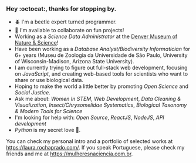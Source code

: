 ### Hey :octocat:, thanks for stopping by.
<!--
**arbolitoloco/arbolitoloco** is a ✨ _special_ ✨ repository because its `README.md` (this file) appears on your GitHub profile.

Here are some ideas to get you started:

- 🔭 I’m currently working on ...
- 🌱 I’m currently learning ...
- 👯 I’m looking to collaborate on ...
- 🤔 I’m looking for help with ...
- 💬 Ask me about ...
- 📫 How to reach me: ...
- 😄 Pronouns: ...
- ⚡ Fun fact: ...
-->
- 🪲 I'm a beetle expert turned programmer.
- 👀 I'm available to collaborate on fun projects!
- Working as a *Science Data Administrator* at the [Denver Museum of Nature & Science](https://www.dmns.org/)!
- Have been working as a *Database Analyst/Biodiversity Informatician* for 6+ years (Museu de Zoologia da Universidade de São Paulo, University of Wisconsin-Madison, Arizona State University).
- I am currently trying to figure out full-stack web development, focusing on *JavaScript*, and creating web-based tools for scientists who want to share or use biological data.
- Hoping to make the world a little better by promoting *Open Science* and *Social Justice*.
- Ask me about: *Women In STEM*, *Web Development*, *Data Cleaning & Visualization*, *Insect/Chrysomelidae Systematics*, *Biological Taxonomy & Modern Tools for Science*
- I'm looking for help with: *Open Source*, *ReactJS*, *NodeJS*, *API development*
- *Python* is my secret love :sparkling_heart:.

You can check my personal intro and a portfolio of selected works at https://laura.rochaprado.com/.
If you speak Portuguese, please check my friends and me at https://mulheresnaciencia.com.br.
